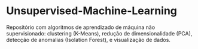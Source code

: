 # Unsupervised-Machine-Learning
Repositório com algoritmos de aprendizado de máquina não supervisionado: clustering (K-Means), redução de dimensionalidade (PCA), detecção de anomalias (Isolation Forest), e visualização de dados.
